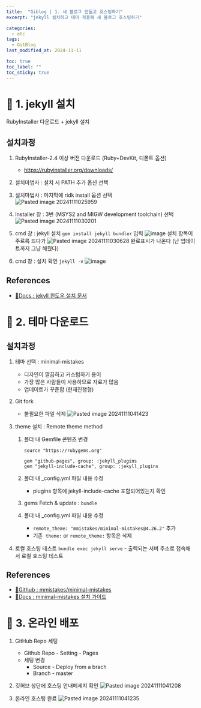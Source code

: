 ```yaml
---
title:  "Giblog | 1. 새 블로그 만들고 호스팅하기"
excerpt: "jekyll 설치하고 테마 적용해 새 블로그 호스팅하기"

categories:
  - etc
tags:
  - GitBlog
last_modified_at: 2024-11-11

toc: true
toc_label: ""
toc_sticky: true
---
```




# 📒 1. jekyll 설치
RubyInstaller 다운로드 + jekyll 설치

## 설치과정
1. RubyInstaller-2.4 이상 버전 다운로드 (Ruby+DevKit, 디퐅트 옵션)
	- https://rubyinstaller.org/downloads/

2. 설치마법사 : 설치 시 PATH 추가 옵션 선택

3. 설치마법사 : 마지막에 ridk install 옵션 선택
    ![Pasted image 20241111025959](https://github.com/user-attachments/assets/2f301cfa-a2fd-4191-b3b8-e5da6129563f)

4. Installer 창 : 3번 (MSYS2 and MIGW development toolchain) 선택
    ![Pasted image 20241111030201](https://github.com/user-attachments/assets/064f6baf-4eda-4cc7-81f5-d72694c184d6)

5. cmd 창 : jekyll 설치 `gem install jekyll bundler` 입력
	![image](https://github.com/user-attachments/assets/10c1fde3-3a59-4d99-9f1e-762fb6b3e23b)
    설치 항목이 주르륵 뜨다가
    ![Pasted image 20241111030628](https://github.com/user-attachments/assets/befef9e9-97c9-4bb7-8ad2-d756e6628806)
    완료표시가 나온다
    (난 업데이트까지 그냥 해줬다)

6. cmd 창 : 설치 확인 `jekyll -v`
	![image](https://github.com/user-attachments/assets/172b8bb6-b7c2-4b54-bd4f-3dfc6b64dd93)

## References
- [🔗Docs : jekyll 윈도우 설치 문서](https://jekyllrb.com/docs/installation/windows/)

# 📒 2. 테마 다운로드

## 설치과정
1. 테마 선택 : minimal-mistakes
	- 디자인이 깔끔하고 커스텀하기 용이
	- 가장 많은 사람들이 사용하므로 자료가 많음
	- 업데이트가 꾸준함 (현재진행형)

2. Git fork
	- 불필요한 파일 삭제
	![Pasted image 20241111041423](https://github.com/user-attachments/assets/344fe5a6-6c54-4896-b439-913001920120)

3. theme 설치 : Remote theme method
	1. 폴더 내 Gemfile 콘텐츠 변경
		```
		source "https://rubygems.org"
		
		gem "github-pages", group: :jekyll_plugins
		gem "jekyll-include-cache", group: :jekyll_plugins
		```
	2. 폴더 내 \_config.yml 파일 내용 수정
		- plugins 항목에 jekyll-include-cache 포함되어있는지 확인

	3. gems Fetch & update : `bundle`

	4. 폴더 내 \_config.yml 파일 내용 수정
		- `remote_theme: "mmistakes/minimal-mistakes@4.26.2"` 추가
		- 기존  `theme:` or `remote_theme:` 항목은 삭제

4. 로컬 호스팅 테스트 `bundle exec jekyll serve`
		- 출력되는 서버 주소로 접속해서 로컬 호스팅 테스트

## References
- [🔗Github : mmistakes/minimal-mistakes](https://github.com/mmistakes/minimal-mistakes)
- [🔗Docs : minimal-mistakes 설치 가이드](https://mmistakes.github.io/minimal-mistakes/docs/quick-start-guide/#remote-theme-method)

# 📒 3. 온라인 배포
1. GitHub Repo 세팅
	- Github Repo - Setting - Pages
	- 세팅 변경
		- Source - Deploy from a brach
		- Branch - master

2. 깃허브 상단에 호스팅 안내메세지 확인
	![Pasted image 20241111041208](https://github.com/user-attachments/assets/738827ea-568a-4776-9943-6e6ee46b9fd5)

3. 온라인 호스팅 완료
	![Pasted image 20241111041235](https://github.com/user-attachments/assets/e489b14f-a5ed-4ae3-ad2d-4035a402187a)